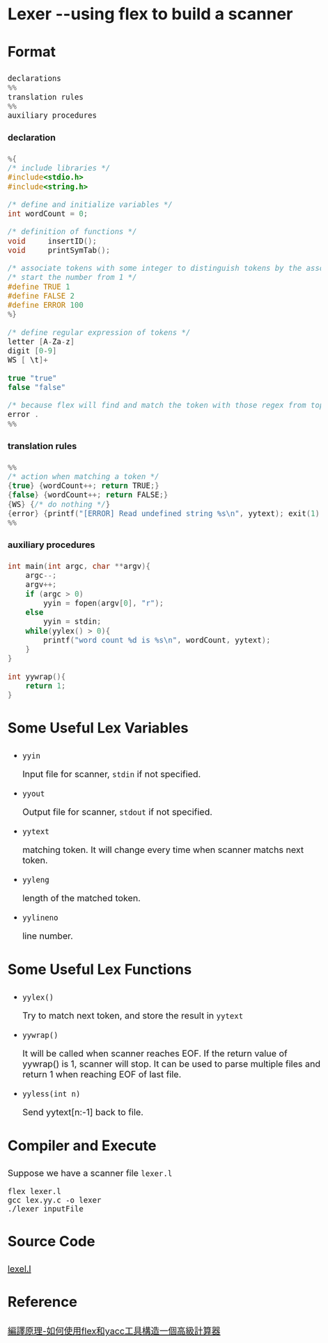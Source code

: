 <style>
    body{
    	font-size: 15pt;
    }
    h2{
        font-size: 28pt;
        font-weight: bold;
    }
    h3{
        font-size: 24pt;
        font-weight: bold;
    }
</style>

## Lexer --using flex to build a scanner

### Format

```c
declarations
%%
translation rules
%%
auxiliary procedures
```

#### declaration

```c
%{
/* include libraries */
#include<stdio.h>
#include<string.h>

/* define and initialize variables */
int wordCount = 0;

/* definition of functions */
void     insertID();
void 	 printSymTab();

/* associate tokens with some integer to distinguish tokens by the associated number */
/* start the number from 1 */
#define TRUE 1
#define FALSE 2
#define ERROR 100
%}

/* define regular expression of tokens */
letter [A-Za-z]
digit [0-9]
WS [ \t]+

true "true"
false "false"

/* because flex will find and match the token with those regex from top to bottom, we can define error token here as 'anything' */
error .
%%
```

#### translation rules

```c
%%
/* action when matching a token */
{true} {wordCount++; return TRUE;}
{false} {wordCount++; return FALSE;}
{WS} {/* do nothing */}
{error} {printf("[ERROR] Read undefined string %s\n", yytext); exit(1);}
%%
```

#### auxiliary procedures

```c
int main(int argc, char **argv){
    argc--; 
    argv++;
    if (argc > 0)
        yyin = fopen(argv[0], "r");
    else
        yyin = stdin;
    while(yylex() > 0){
        printf("word count %d is %s\n", wordCount, yytext);
    }
}

int yywrap(){
    return 1;
}
```

### Some Useful Lex Variables

- `yyin`

    Input file for scanner, `stdin` if not specified.

- `yyout`

    Output file for scanner, `stdout` if not specified.

- `yytext`

    matching token. It will change every time when scanner matchs next token.

- `yyleng`

    length of the matched token.

- `yylineno`

    line number.

### Some Useful Lex Functions
- `yylex()`
    
    Try to match next token, and store the result in `yytext`

- `yywrap()`

    It will be called when scanner reaches EOF. If the return value of yywrap() is 1, scanner will stop. It can be used to parse multiple files and return 1 when reaching EOF of last file.

- `yyless(int n)`

    Send yytext[n:-1] back to file.

### Compiler and Execute

Suppose we have a scanner file `lexer.l`
```shell
flex lexer.l
gcc lex.yy.c -o lexer
./lexer inputFile
```

### Source Code

[lexel.l](https://github.com/chunyu618/chunyu618.github.io/blob/main/note/tools/compiler/lexer/lexer.l)

### Reference

[編譯原理-如何使用flex和yacc工具構造一個高級計算器](https://www.itread01.com/content/1496987892.html)
